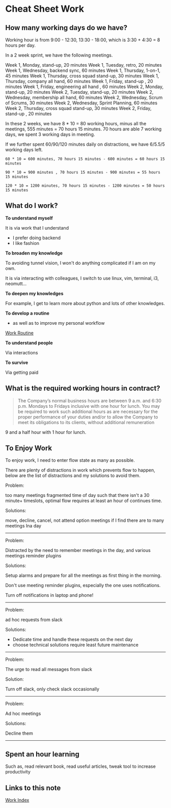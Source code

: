 # Cheat Sheet Work

## How many working days do we have?

Working hour is from 9:00 - 12:30, 13:30 - 18:00, which is 3:30 + 4:30 = 8 hours per day.

In a 2 week sprint, we have the following meetings.

Week 1, Monday, stand-up, 20 minutes
Week 1, Tuesday, retro, 20 minutes
Week 1, Wednesday, backend sync, 60 minutes
Week 1, Thursday, 1-on-1, 45 minutes
Week 1, Thursday, cross squad stand-up, 30 minutes
Week 1, Thursday, company all hand, 60 minutes
Week 1, Friday,  stand-up , 20 minutes
Week 1, Friday,  engineering all hand , 60 minutes
Week 2, Monday, stand-up, 20 minutes
Week 2, Tuesday, stand-up, 20 minutes
Week 2, Wednesday, membership all hand, 60 minutes
Week 2, Wednesday, Scrum of Scrums, 30 minutes
Week 2, Wednesday, Sprint Planning, 60 minutes
Week 2, Thursday, cross squad stand-up, 30 minutes
Week 2, Friday,  stand-up , 20 minutes

In these 2 weeks, we have 8 * 10 = 80 working hours, minus all the meetings, 555 minutes = 70 hours 15 minutes. 70 hours are able 7 working days, we spent 3 working days in meeting.

If we further spent 60/90/120 minutes daily on distractions, we have 6/5.5/5 working days left.

```
60 * 10 = 600 minutes, 70 hours 15 minutes - 600 minutes = 60 hours 15 minutes

90 * 10 = 900 minutes , 70 hours 15 minutes - 900 minutes = 55 hours 15 minutes 

120 * 10 = 1200 minutes, 70 hours 15 minutes - 1200 minutes = 50 hours 15 minutes
```


## What do I work?

**To understand myself**

It is via work that I understand

- I prefer doing backend
- I like fashion

**To broaden my knowledge**

To avoiding tunnel vision, I won't do anything complicated if I am on my own.

It is via interacting with colleagues, I switch to use linux, vim, terminal, i3, neomutt...

**To deepen my knowledges**

For example, I get to learn more about python and lots of other knowledges.

**To develop a routine**

- as well as to improve my personal workflow

[Work Routine](work-routine.md)

**To understand people**

Via interactions

**To survive**

Via getting paid

## What is the required working hours in contract?

> The Company’s normal business hours are between 9 a.m. and 6:30 p.m. Mondays to Fridays inclusive with one
> hour for lunch. You may be required to work such additional hours as are necessary for the proper performance
> of your duties and/or to allow the Company to meet its obligations to its clients, without additional remuneration

9 and a half hour with 1 hour for lunch.

## To Enjoy Work

To enjoy work, I need to enter flow state as many as possible.

There are plenty of distractions in work which prevents flow to happen, below are the list of distractions and my solutions to avoid them.

Problem:

too many meetings fragmented time of day such that there isn't a 30 minute+ timeslots, optimal flow requires at least an hour of continues time.

Solutions:

move, decline, cancel, not attend option meetings if I find there are to many meetings Ina day

______________________________________________________________________

Problem:

Distracted by the need to remember meetings in the day, and various meetings reminder plugins

Solutions:

Setup alarms and prepare for all the meetings as first thing in the morning.

Don't use meeting reminder plugins, especially the one uses notifications.

Turn off notifications in laptop and phone!

______________________________________________________________________

Problem:

ad hoc requests from slack

Solutions:

- Dedicate time and handle these requests on the next day
- choose technical solutions require least
  future maintenance

______________________________________________________________________

Problem:

The urge to read all messages from slack

Solution:

Turn off slack, only check slack occasionally

______________________________________________________________________

Problem:

Ad hoc meetings

Solutions:

Decline them

______________________________________________________________________

## Spent an hour learning

Such as, read relevant book, read useful articles, tweak tool to increase productivity


## Links to this note

[Work Index](index-work.md)
